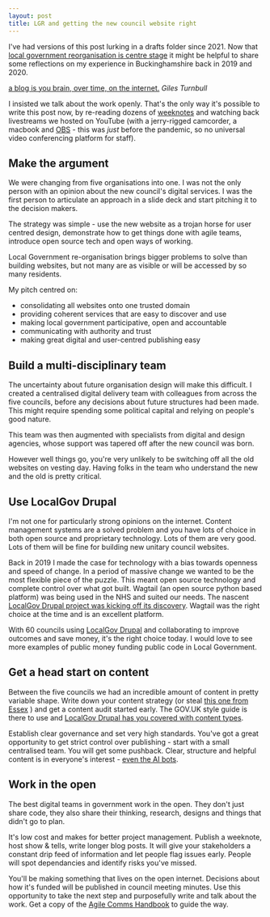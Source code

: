 ```yaml
---
layout: post
title: LGR and getting the new council website right
---
```


I've had versions of this post lurking in a drafts folder since 2021. Now that [local government reorganisation is centre stage](https://www.gov.uk/government/collections/local-government-reorganisation-policy-and-programme-updates) it might be helpful to share some reflections on my experience in Buckinghamshire back in 2019 and 2020.

[a blog is you brain, over time, on the internet.](https://gilest.org/notes/blog-brain.html) *Giles Turnbull*

I insisted we talk about the work openly. That's the only way it's possible to write this post now, by re-reading dozens of [weeknotes](https://medium.com/buckinghamshire-digital-service/buckinghamshire-council-website-weeknote-1-290778ad440f) and watching back livestreams we hosted on YouTube (with a jerry-rigged camcorder, a macbook and [OBS](https://obsproject.com/)  - this was *just* before the pandemic, so no universal video conferencing platform for staff).

## Make the argument

We were changing from five organisations into one. I was not the only person with an opinion about the new council's digital services. I was the first person to articulate an approach in a slide deck and start pitching it to the decision makers.

The strategy was simple - use the new website as a trojan horse for user centred design, demonstrate how to get things done with agile teams, introduce open source tech and open ways of working.

Local Government re-organisation brings bigger problems to solve than building websites, but not many are as visible or will be accessed by so many residents.

My pitch centred on:
* consolidating all websites onto one trusted domain
* providing coherent services that are easy to discover and use
* making local government participative, open and accountable
* communicating with authority and trust
* making great digital and user-centred publishing easy

## Build a multi-disciplinary team

The uncertainty about future organisation design will make this difficult. I created a centralised digital delivery team with colleagues from across the five councils, before any decisions about future structures had been made. This might require spending some political capital and relying on people's good nature.

This team was then augmented with specialists from digital and design agencies, whose support was tapered off after the new council was born.

However well things go, you're very unlikely to be switching off all the old websites on vesting day. Having folks in the team who understand the new and the old is pretty critical.

## Use LocalGov Drupal

I'm not one for particularly strong opinions on the internet. Content management systems are a solved problem and you have lots of choice in both open source and proprietary technology. Lots of them are very good. Lots of them will be fine for building new unitary council websites.

Back in 2019 I made the case for technology with a bias towards openness and speed of change. In a period of massive change we wanted to be the most flexible piece of the puzzle. This meant open source technology and complete control over what got built. Wagtail (an open source python based platform) was being used in the NHS and suited our needs. The nascent [LocalGov Drupal project was kicking off its discovery](https://www.localdigital.gov.uk/funded-project/improving-code-sharing-between-councils/). Wagtail was the right choice at the time and is an excellent platform.

With 60 councils using [LocalGov Drupal](https://localgovdrupal.org/) and collaborating to improve outcomes and save money, it's the right choice today. I would love to see more examples of public money funding public code in Local Government.

## Get a head start on content

Between the five councils we had an incredible amount of content in pretty variable shape. Write down your content strategy (or steal [this one from Essex](https://www.essex.gov.uk/essex-county-councils-design-and-patterns-library/content-strategy) ) and get a content audit started early. The GOV.UK style guide is there to use and [LocalGov Drupal has you covered with content types](https://docs.localgovdrupal.org/devs/general/content-types.html).

Establish clear governance and set very high standards. You've got a great opportunity to get strict control over publishing - start with a small centralised team. You will get some pushback. Clear, structure and helpful content is in everyone's interest - [even the AI bots](https://medium.com/@niacampbell/some-considerations-for-content-designers-in-a-genai-world-9d96cc53612f).

## Work in the open

The best digital teams in government work in the open. They don't just share code, they also share their thinking, research, designs and things that didn't go to plan.

It's low cost and makes for better project management. Publish a weeknote, host show & tells, write longer blog posts. It will give your stakeholders a constant drip feed of information and let people flag issues early. People will spot dependancies and identify risks you've missed.

You'll be making something that lives on the open internet. Decisions about how it's funded will be published in council meeting minutes. Use this opportunity to take the next step and purposefully write and talk about the work. Get a copy of the [Agile Comms Handbook](https://gilest.org/books/ach.html) to guide the way.